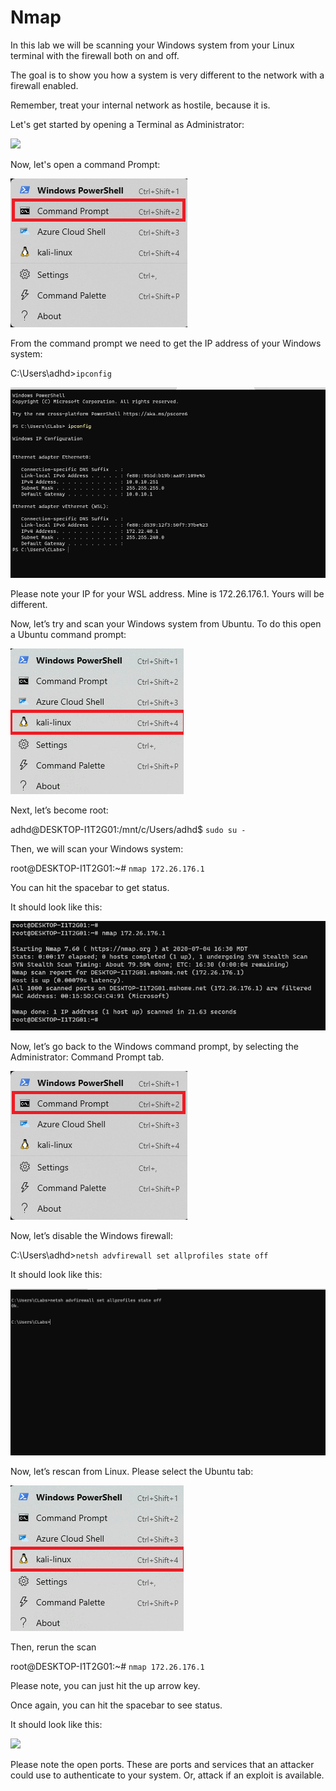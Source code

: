 
# Nmap

In this lab we will be scanning your Windows system from your Linux terminal with the firewall both on and off. 

The goal is to show you how a system is very different to the network with a firewall enabled. 

Remember, treat your internal network as hostile, because it is.

Let's get started by opening a Terminal as Administrator:

![](attachments/Clipboard_2020-06-12-10-36-44.png)

Now, let's open a command Prompt:

![](../AppLocker/attachments/cmd-command-prompt.png)

From the command prompt we need to get the IP address of your Windows system:



C:\Users\adhd>`ipconfig`

![](attachments/Clipboard_2020-07-07-15-24-29.png)

Please note your IP for your WSL address.  Mine is 172.26.176.1.  Yours will be different.


Now, let’s try and scan your Windows system from Ubuntu.  To do this open a Ubuntu command prompt:

![](../AppLocker/attachments/Clipboard_2020-06-17-08-32-51.png)

Next, let’s become root:

adhd@DESKTOP-I1T2G01:/mnt/c/Users/adhd$ `sudo su -`

Then, we will scan your Windows system:

root@DESKTOP-I1T2G01:~# `nmap 172.26.176.1`

You can hit the spacebar to get status.

It should look like this:

![](attachments/Clipboard_2020-07-07-15-30-16.png)

Now, let’s go back to the Windows command prompt, by selecting the Administrator: Command Prompt tab.

![](../AppLocker/attachments/cmd-command-prompt.png)

Now, let’s disable the Windows firewall:

C:\Users\adhd>`netsh advfirewall set allprofiles state off`

It should look like this:

![](attachments/Clipboard_2020-07-07-15-32-12.png)

Now, let’s rescan from Linux.  Please select the Ubuntu tab:

![](../AppLocker/attachments/Clipboard_2020-06-17-08-32-51.png)

Then, rerun the scan

root@DESKTOP-I1T2G01:~# `nmap 172.26.176.1`

Please note, you can just hit the up arrow key.

Once again, you can hit the spacebar to see status.

It should look like this:


![](attachments/Clipboard_2020-07-07-15-34-15.png)

Please note the open ports. These are ports and services that an attacker could use to authenticate to your system.  Or, attack if an exploit is available. 





